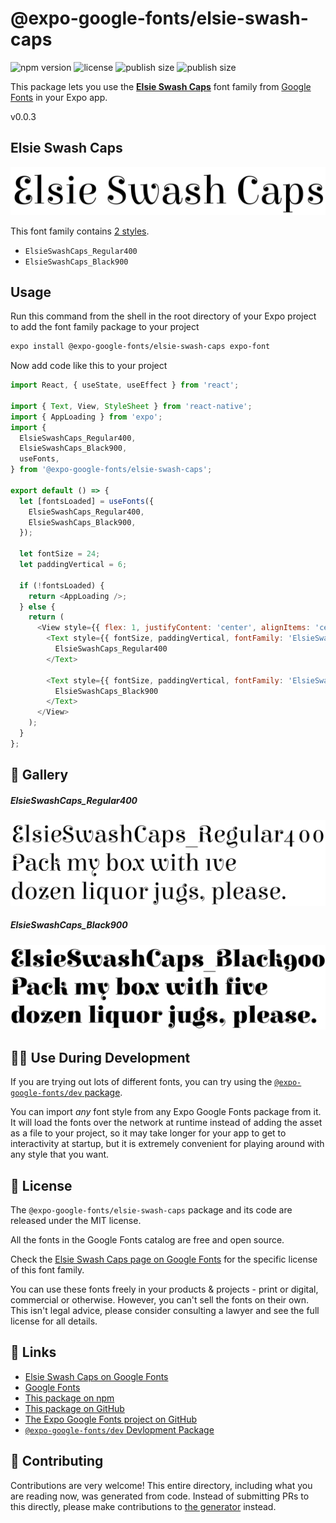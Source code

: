 # @expo-google-fonts/elsie-swash-caps

![npm version](https://flat.badgen.net/npm/v/@expo-google-fonts/elsie-swash-caps)
![license](https://flat.badgen.net/github/license/expo/google-fonts)
![publish size](https://flat.badgen.net/packagephobia/install/@expo-google-fonts/elsie-swash-caps)
![publish size](https://flat.badgen.net/packagephobia/publish/@expo-google-fonts/elsie-swash-caps)

This package lets you use the [**Elsie Swash Caps**](https://fonts.google.com/specimen/Elsie+Swash+Caps) font family from [Google Fonts](https://fonts.google.com/) in your Expo app.

v0.0.3

## Elsie Swash Caps

![Elsie Swash Caps](./font-family.png)

This font family contains [2 styles](#-gallery).

- `ElsieSwashCaps_Regular400`
- `ElsieSwashCaps_Black900`

## Usage

Run this command from the shell in the root directory of your Expo project to add the font family package to your project
```sh
expo install @expo-google-fonts/elsie-swash-caps expo-font
```

Now add code like this to your project
```js
import React, { useState, useEffect } from 'react';

import { Text, View, StyleSheet } from 'react-native';
import { AppLoading } from 'expo';
import {
  ElsieSwashCaps_Regular400,
  ElsieSwashCaps_Black900,
  useFonts,
} from '@expo-google-fonts/elsie-swash-caps';

export default () => {
  let [fontsLoaded] = useFonts({
    ElsieSwashCaps_Regular400,
    ElsieSwashCaps_Black900,
  });

  let fontSize = 24;
  let paddingVertical = 6;

  if (!fontsLoaded) {
    return <AppLoading />;
  } else {
    return (
      <View style={{ flex: 1, justifyContent: 'center', alignItems: 'center' }}>
        <Text style={{ fontSize, paddingVertical, fontFamily: 'ElsieSwashCaps_Regular400' }}>
          ElsieSwashCaps_Regular400
        </Text>

        <Text style={{ fontSize, paddingVertical, fontFamily: 'ElsieSwashCaps_Black900' }}>
          ElsieSwashCaps_Black900
        </Text>
      </View>
    );
  }
};

```

## 🔡 Gallery

##### ElsieSwashCaps_Regular400
![ElsieSwashCaps_Regular400](./5073c3bee53b70fcf6b284c6882db47468b86bb95077b497007cfecf47b76bdb.ttf.png)

##### ElsieSwashCaps_Black900
![ElsieSwashCaps_Black900](./b3610e846ce9868a9ba2c54980426523ef730f265ae56366cb7fa77fd9cdce35.ttf.png)


## 👩‍💻 Use During Development

If you are trying out lots of different fonts, you can try using the [`@expo-google-fonts/dev` package](https://github.com/expo/google-fonts/tree/master/font-packages/dev#readme).

You can import *any* font style from any Expo Google Fonts package from it. It will load the fonts
over the network at runtime instead of adding the asset as a file to your project, so it may take longer
for your app to get to interactivity at startup, but it is extremely convenient
for playing around with any style that you want.

## 📖 License

The `@expo-google-fonts/elsie-swash-caps` package and its code are released under the MIT license.

All the fonts in the Google Fonts catalog are free and open source.

Check the [Elsie Swash Caps page on Google Fonts](https://fonts.google.com/specimen/Elsie+Swash+Caps) for the specific license of this font family.

You can use these fonts freely in your products & projects - print or digital, commercial or otherwise. However, you can't sell the fonts on their own. This isn't legal advice, please consider consulting a lawyer and see the full license for all details.

## 🔗 Links

- [Elsie Swash Caps on Google Fonts](https://fonts.google.com/specimen/Elsie+Swash+Caps)
- [Google Fonts](https://fonts.google.com/)
- [This package on npm](https://www.npmjs.com/package/@expo-google-fonts/elsie-swash-caps)
- [This package on GitHub](https://github.com/expo/google-fonts/tree/master/font-packages/elsie-swash-caps)
- [The Expo Google Fonts project on GitHub](https://github.com/expo/google-fonts)
- [`@expo-google-fonts/dev` Devlopment Package](https://github.com/expo/google-fonts/tree/master/font-packages/dev)


## 🤝 Contributing

Contributions are very welcome! This entire directory, including what you are reading now, was generated from code. Instead of submitting PRs to this directly, please make contributions to [the generator](https://github.com/expo/google-fonts/tree/master/packages/generator) instead.
